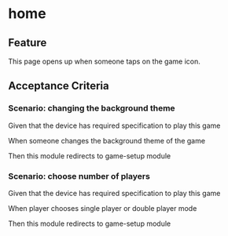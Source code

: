 # home

## Feature

This page opens up when someone taps on the game icon.

## Acceptance Criteria

### Scenario: changing the background theme

  Given that the device has required specification to play this game

  When someone changes the background theme of the game

  Then this module redirects to game-setup module

### Scenario: choose number of players

  Given that the device has required specification to play this game

  When player chooses single player or double player mode

  Then this module redirects to game-setup module
